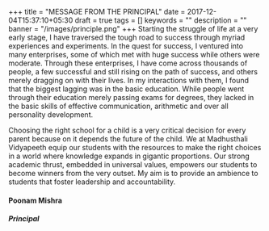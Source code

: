 +++
title = "MESSAGE FROM THE PRINCIPAL"
date = 2017-12-04T15:37:10+05:30
draft =  true
tags = []
keywords = ""
description = ""
banner = "/images/principle.png"
+++
Starting the struggle of life at a very early stage, I have traversed
the tough road to success through myriad experiences and
experiments. In the quest for success, I ventured into many
enterprises, some of which met with huge success while others were
moderate. Through these enterprises, I have come across thousands of
people, a few successful and still rising on the path of success, and
others merely dragging on with their lives. In my interactions with
them, I found that the biggest lagging was in the basic
education. While people went through their education merely passing
exams for degrees, they lacked in the basic skills of effective
communication, arithmetic and over all personality development.

Choosing the right school for a child is a very critical decision for
every parent because on it depends the future of the child. We at
Madhusthali Vidyapeeth equip our students with the resources to make
the right choices in a world where knowledge expands in gigantic
proportions. Our strong academic thrust, embedded in universal values,
empowers our students to become winners from the very outset. My aim
is to provide an ambience to students that foster leadership and
accountability.

#### Poonam Mishra
##### Principal
